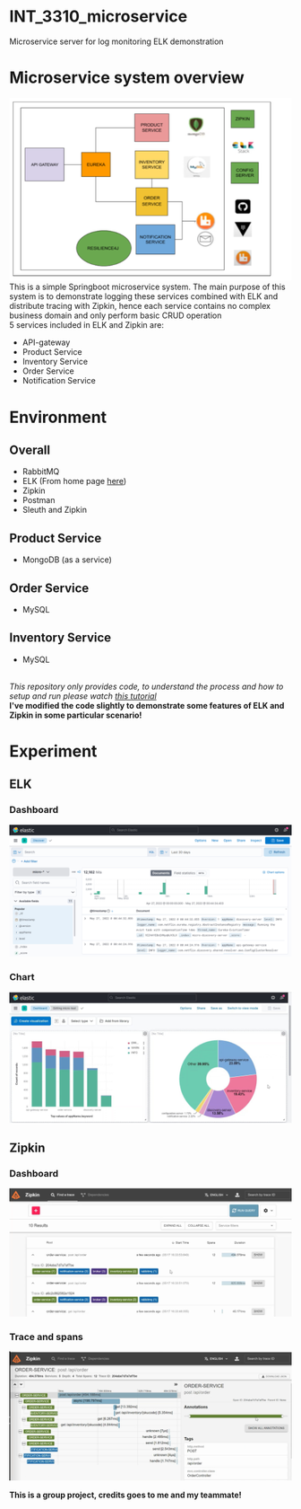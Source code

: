 # INT_3310_microservice
Microservice server for log monitoring ELK demonstration

# Microservice system overview
![System Overview](images/microservice.png)<br/>
This is a simple Springboot microservice system. The main purpose of this system is to demonstrate logging these services combined with ELK and distribute tracing with Zipkin, hence each service contains no complex business domain and only perform basic CRUD operation<br/>
5 services included in ELK and Zipkin are:
* API-gateway
* Product Service
* Inventory Service
* Order Service
* Notification Service

# Environment
## Overall
* RabbitMQ
* ELK (From home page <a href="https://www.elastic.co/what-is/elk-stack">here</a>)
* Zipkin
* Postman
* Sleuth and Zipkin
## Product Service
* MongoDB (as a service)
## Order Service
* MySQL
## Inventory Service
* MySQL
</br>
<i> This repository only provides code, to understand the process and how to setup and run please watch <a href="https://www.youtube.com/playlist?list=PLSVW22jAG8pDY3lXXEv1hKVIAlnJ9nDN_">this tutorial</a></i><br/>
<b>I've modified the code slightly to demonstrate some features of ELK and Zipkin in some particular scenario!</b></br>

# Experiment
## ELK
### Dashboard
![Dashboard](images/dashboard1.png)<br/>
### Chart
![Chart](images/chart1.jpg)<br/>

## Zipkin
### Dashboard
![Dashboard](images/zipkin.png)<br/>

### Trace and spans
![TraceSpan](images/tracespans.png)<br/>

<b>This is a group project, credits goes to me and my teammate!</b>

